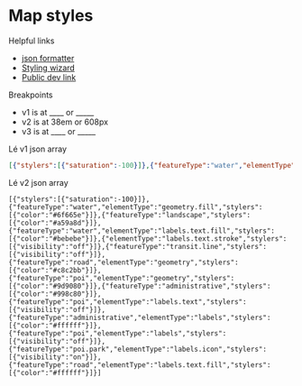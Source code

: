 # Map styles

Helpful links
- [json formatter](http://www.freeformatter.com/json-formatter.html)
- [Styling wizard](http://gmaps-samples-v3.googlecode.com/svn/trunk/styledmaps/wizard/index.html)
- [Public dev link](http://dev.greyvy.com/unionvictoria/map/)

Breakpoints
- v1 is at ____ or _____
- v2 is at 38em or 608px
- v3 is at ____ or _____

Lé v1 json array

```JSON
[{"stylers":[{"saturation":-100}]},{"featureType":"water","elementType":"geometry.fill","stylers":[{"color":"#78706b"}]},{"featureType":"landscape","stylers":[{"color":"#b8ada3"}]},{"featureType":"water","elementType":"labels.text.fill","stylers":[{"color":"#bebebe"}]},{"elementType":"labels.text.stroke","stylers":[{"visibility":"off"}]},{"featureType":"transit.line","stylers":[{"visibility":"off"}]},{"featureType":"road","elementType":"geometry","stylers":[{"color":"#c8c2bb"}]},{"featureType":"poi","elementType":"geometry","stylers":[{"color":"#aba090"}]},{"featureType":"administrative","stylers":[{"color":"#b2a493"}]},{"featureType":"poi","elementType":"labels.text","stylers":[{"visibility":"off"}]},{"featureType":"administrative","elementType":"labels","stylers":[{"color":"#ffffff"}]},{"featureType":"poi","elementType":"labels","stylers":[{"visibility":"off"}]},{"featureType":"poi.park","elementType":"labels.icon","stylers":[{"visibility":"on"}]},{"featureType":"road","elementType":"labels.text.fill","stylers":[{"color":"#ffffff"}]}]
```

Lé v2 json array

```
[{"stylers":[{"saturation":-100}]},{"featureType":"water","elementType":"geometry.fill","stylers":[{"color":"#6f665e"}]},{"featureType":"landscape","stylers":[{"color":"#a59a8d"}]},{"featureType":"water","elementType":"labels.text.fill","stylers":[{"color":"#bebebe"}]},{"elementType":"labels.text.stroke","stylers":[{"visibility":"off"}]},{"featureType":"transit.line","stylers":[{"visibility":"off"}]},{"featureType":"road","elementType":"geometry","stylers":[{"color":"#c8c2bb"}]},{"featureType":"poi","elementType":"geometry","stylers":[{"color":"#9d9080"}]},{"featureType":"administrative","stylers":[{"color":"#998c80"}]},{"featureType":"poi","elementType":"labels.text","stylers":[{"visibility":"off"}]},{"featureType":"administrative","elementType":"labels","stylers":[{"color":"#ffffff"}]},{"featureType":"poi","elementType":"labels","stylers":[{"visibility":"off"}]},{"featureType":"poi.park","elementType":"labels.icon","stylers":[{"visibility":"on"}]},{"featureType":"road","elementType":"labels.text.fill","stylers":[{"color":"#ffffff"}]}]
```